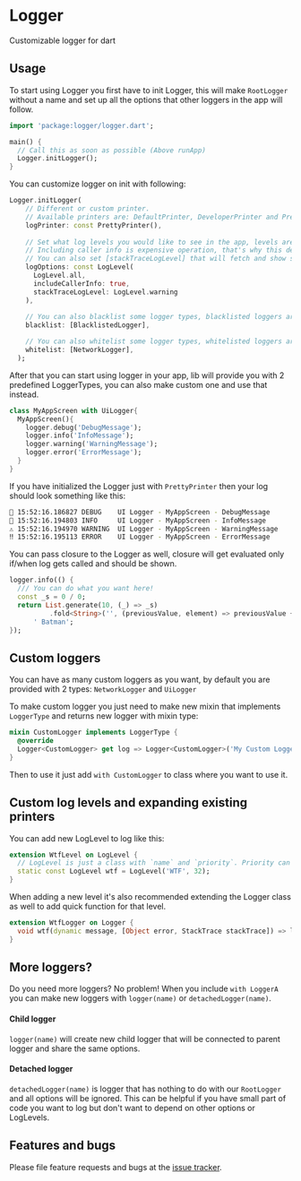 # Logger

Customizable logger for dart


## Usage
To start using Logger you first have to init Logger, this will make `RootLogger` without a name and set up 
all the options that other loggers in the app will follow.
```dart
import 'package:logger/logger.dart';

main() {
  // Call this as soon as possible (Above runApp)
  Logger.initLogger();
}
```

You can customize logger on init with following:
```dart
Logger.initLogger(
    // Different or custom printer.
    // Available printers are: DefaultPrinter, DeveloperPrinter and PrettyPrinter
    logPrinter: const PrettyPrinter(),
    
    // Set what log levels you would like to see in the app, levels are: all, debug, info, warning, error, off
    // Including caller info is expensive operation, that's why this defaults to false
    // You can also set [stackTraceLogLevel] that will fetch and show stack trace before the log was called
    logOptions: const LogLevel(
      LogLevel.all,
      includeCallerInfo: true,
      stackTraceLogLevel: LogLevel.warning
    ),
    
    // You can also blacklist some logger types, blacklisted loggers are not shown
    blacklist: [BlacklistedLogger],

    // You can also whitelist some logger types, whitelisted loggers are the ONLY ones being shown
    whitelist: [NetworkLogger],
  );
```

After that you can start using logger in your app, lib will provide you with 2 predefined LoggerTypes, you can 
also make custom one and use that instead.
```dart
class MyAppScreen with UiLogger{
  MyAppScreen(){
    logger.debug('DebugMessage');
    logger.info('InfoMessage');
    logger.warning('WarningMessage');
    logger.error('ErrorMessage');
  }
}
```

If you have initialized the Logger just with `PrettyPrinter` then your log should look something like this:
```bash
🐛 15:52:16.186827 DEBUG    UI Logger - MyAppScreen - DebugMessage
👻 15:52:16.194803 INFO     UI Logger - MyAppScreen - InfoMessage
⚠️ 15:52:16.194970 WARNING  UI Logger - MyAppScreen - WarningMessage
‼️ 15:52:16.195113 ERROR    UI Logger - MyAppScreen - ErrorMessage
```

You can pass closure to the Logger as well, closure will get evaluated only if/when log gets
called and should be shown.
```dart
logger.info(() {
  /// You can do what you want here!
  const _s = 0 / 0;
  return List.generate(10, (_) => _s)
          .fold<String>('', (previousValue, element) => previousValue += element.toString()) +
      ' Batman';
});
```

## Custom loggers
You can have as many custom loggers as you want, by default you are provided with 2 types:
`NetworkLogger` and `UiLogger`

To make custom logger you just need to make new mixin that implements `LoggerType` and
returns new logger with mixin type:

```dart
mixin CustomLogger implements LoggerType {
  @override
  Logger<CustomLogger> get log => Logger<CustomLogger>('My Custom Logger');
}
```

Then to use it just add `with CustomLogger` to class where you want to use it.

## Custom log levels and expanding existing printers
You can add new LogLevel to log like this:
```dart
extension WtfLevel on LogLevel {
  // LogLevel is just a class with `name` and `priority`. Priority can go from 1 - 99 inclusive.
  static const LogLevel wtf = LogLevel('WTF', 32);
}
```
When adding a new level it's also recommended extending the Logger class as well to add quick function for that level.
```dart
extension WtfLogger on Logger {
  void wtf(dynamic message, [Object error, StackTrace stackTrace]) => log(WtfLevel.wtf, message, error, stackTrace);
}
```

## More loggers?
Do you need more loggers? No problem!
When you include `with LoggerA` you can make new loggers with `logger(name)` or `detachedLogger(name)`.

#### Child logger
`logger(name)` will create new child logger that will be connected to parent logger and share the same options.

#### Detached logger
`detachedLogger(name)` is logger that has nothing to do with our `RootLogger` and all options will be ignored.
This can be helpful if you have small part of code you want to log but don't want to depend on other options or LogLevels. 

## Features and bugs
Please file feature requests and bugs at the [issue tracker][tracker].

[tracker]: https://github.com/infinum/flutter-logger/issues

